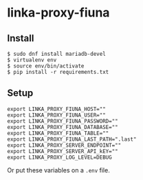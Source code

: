 # linka-proxy-fiuna

## Install

```
$ sudo dnf install mariadb-devel
$ virtualenv env
$ source env/bin/activate
$ pip install -r requirements.txt
```

## Setup

```
export LINKA_PROXY_FIUNA_HOST=""
export LINKA_PROXY_FIUNA_USER=""
export LINKA_PROXY_FIUNA_PASSWORD=""
export LINKA_PROXY_FIUNA_DATABASE=""
export LINKA_PROXY_FIUNA_TABLE=""
export LINKA_PROXY_FIUNA_LAST_PATH=".last"
export LINKA_PROXY_SERVER_ENDPOINT=""
export LINKA_PROXY_SERVER_API_kEY=""
export LINKA_PROXY_LOG_LEVEL=DEBUG
```

Or put these variables on a `.env` file.
